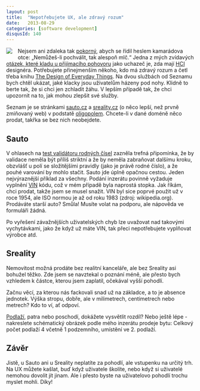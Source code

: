 ```yaml
---
layout: post
title:  "Nepotřebujete UX, ale zdravý rozum"
date:   2013-08-29
categories: [software development]
disqusId: 140
---
```

<div style="float: left; margin: 0 1em 1em 0; text-align: center;"><a href="http://www.amazon.com/gp/product/0465067107/ref=as_li_qf_sp_asin_il?ie=UTF8&camp=1789&creative=9325&creativeASIN=0465067107&linkCode=as2&tag=blog0752-20"><img border="0" src="http://ws-na.amazon-adsystem.com/widgets/q?_encoding=UTF8&ASIN=0465067107&Format=_SL160_&ID=AsinImage&MarketPlace=US&ServiceVersion=20070822&WS=1&tag=blog0752-20" ></a><img src="http://ir-na.amazon-adsystem.com/e/ir?t=blog0752-20&l=as2&o=1&a=0465067107" width="1" height="1" border="0" alt="" style="border:none !important; margin:0px !important;" /></div>Nejsem ani zdaleka tak <a href="/item/130">pokorný</a>, abych se řídil heslem kamarádova otce: „Nemůžeš-li pochválit, tak alespoň mlč.“ Jedna z mých zvídavých <a href="/item/114">otázek, které kladu u přijímacího pohovoru</a> jako uchazeč je, zda mají <a href="http://cs.wikipedia.org/wiki/Human-Computer_Interaction">HCI</a> designéra. Potřebujete přinejmenším někoho, kdo má zdravý rozum a četl třeba knihu <a href="http://amzn.to/15vdAxL">The Design of Everyday Things</a>. Na dvou službách od Seznamu bych chtěl ukázat, jaké klacky jsou uživatelům házeny pod nohy. Klidně to berte tak, že si chci jen zchladit žáhu. V lepším případě tak, že chci upozornit na to, jak mohou zlepšit své služby.
<!--more-->

Seznam je se stránkami <a href="http://www.sauto.cz/">sauto.cz</a> a <a href="http://www.sreality.cz/">sreality.cz</a> (o něco lepší, než prvně zmiňovaný web) v podstatě <a href="http://cs.wikipedia.org/wiki/Oligopol">oligopolem</a>. Chcete-li v dané doméně něco prodat, takřka se bez nich neobejdete.

Sauto
------

V ohlasech na <a href="/item/113">test validátoru rodných čísel</a> zazněla trefná připomínka, že by validace neměla být příliš striktní a že by neměla zabraňovat dalšímu kroku, obzvlášť u polí se složitějšími pravidly (jako je právě rodné číslo), a že pouhé varování by mohlo stačit. Sauto jde úplně opačnou cestou. Jeden nejvýraznější příklad za všechny. Podání inzerátu povinně vyžaduje vyplnění <a href="http://en.wikipedia.org/wiki/Vehicle_Identification_Number">VIN</a> kódu, což v mém případě byla naprostá stopka. Jak říkám, chci prodat, takže jsem se musel snažit. VIN byl sice poprvé použit už v roce 1954, ale ISO normou je až od roku 1983 (zdroj: wikipedia.org). Prodáváte starší auto? Smůla! Musíte volat na podporu, ale nápověda ve formuláři žádná.

Po vyřešení závažnějších uživatelských chyb lze uvažovat nad takovými vychytávkami, jako že když už máte VIN, tak přeci nepotřebujete vyplňovat výrobce atd.

Sreality
------

Nemovitost možná prodáte bez realitní kanceláře, ale bez Sreality asi bohužel těžko. Zde jsem se navztekal o poznání méně, ale přesto bych vzhledem k částce, kterou jsem zaplatil, očekával vyšší pohodlí.

Začnu věcí, za kterou nás fackovali snad už na základce, a to je absence jednotek. Výška stropu, dobře, ale v milimetrech, centimetrech nebo metrech? Kdo to ví, ať odpoví.

<a href="http://cs.wikipedia.org/wiki/Podla%C5%BE%C3%AD">Podlaží</a>, patra nebo poschodí, dokážete vysvětlit rozdíl? Nebo ještě lépe - nakreslete schématický obrázek podle mého inzerátu prodeje bytu: Celkový počet podlaží 4 včetně 1 podzemního, umístění ve 2. podlaží.

Závěr
------

Jistě, u Sauto ani u Sreality neplatíte za pohodlí, ale vstupenku na určitý trh. Na UX můžete kašlat, buď když uživatele školíte, nebo když si uživatelé nemohou dovolit jít jinam. Ale i přesto byste na uživatelovo pohodlí trochu myslet mohli. Díky!